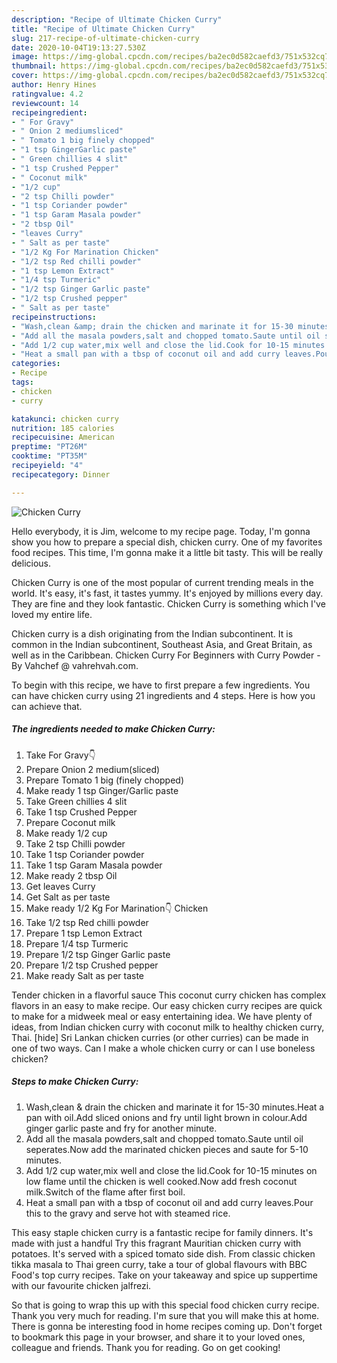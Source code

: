 ```yaml
---
description: "Recipe of Ultimate Chicken Curry"
title: "Recipe of Ultimate Chicken Curry"
slug: 217-recipe-of-ultimate-chicken-curry
date: 2020-10-04T19:13:27.530Z
image: https://img-global.cpcdn.com/recipes/ba2ec0d582caefd3/751x532cq70/chicken-curry-recipe-main-photo.jpg
thumbnail: https://img-global.cpcdn.com/recipes/ba2ec0d582caefd3/751x532cq70/chicken-curry-recipe-main-photo.jpg
cover: https://img-global.cpcdn.com/recipes/ba2ec0d582caefd3/751x532cq70/chicken-curry-recipe-main-photo.jpg
author: Henry Hines
ratingvalue: 4.2
reviewcount: 14
recipeingredient:
- " For Gravy"
- " Onion 2 mediumsliced"
- " Tomato 1 big finely chopped"
- "1 tsp GingerGarlic paste"
- " Green chillies 4 slit"
- "1 tsp Crushed Pepper"
- " Coconut milk"
- "1/2 cup"
- "2 tsp Chilli powder"
- "1 tsp Coriander powder"
- "1 tsp Garam Masala powder"
- "2 tbsp Oil"
- "leaves Curry"
- " Salt as per taste"
- "1/2 Kg For Marination Chicken"
- "1/2 tsp Red chilli powder"
- "1 tsp Lemon Extract"
- "1/4 tsp Turmeric"
- "1/2 tsp Ginger Garlic paste"
- "1/2 tsp Crushed pepper"
- " Salt as per taste"
recipeinstructions:
- "Wash,clean &amp; drain the chicken and marinate it for 15-30 minutes.Heat a pan with oil.Add sliced onions and fry until light brown in colour.Add ginger garlic paste and fry for another minute."
- "Add all the masala powders,salt and chopped tomato.Saute until oil seperates.Now add the marinated chicken pieces and saute for 5-10 minutes."
- "Add 1/2 cup water,mix well and close the lid.Cook for 10-15 minutes on low flame until the chicken is well cooked.Now add fresh coconut milk.Switch of the flame after first boil."
- "Heat a small pan with a tbsp of coconut oil and add curry leaves.Pour this to the gravy and serve hot with steamed rice."
categories:
- Recipe
tags:
- chicken
- curry

katakunci: chicken curry 
nutrition: 185 calories
recipecuisine: American
preptime: "PT26M"
cooktime: "PT35M"
recipeyield: "4"
recipecategory: Dinner

---
```



![Chicken Curry](https://img-global.cpcdn.com/recipes/ba2ec0d582caefd3/751x532cq70/chicken-curry-recipe-main-photo.jpg)

Hello everybody, it is Jim, welcome to my recipe page. Today, I'm gonna show you how to prepare a special dish, chicken curry. One of my favorites food recipes. This time, I'm gonna make it a little bit tasty. This will be really delicious.

Chicken Curry is one of the most popular of current trending meals in the world. It's easy, it's fast, it tastes yummy. It's enjoyed by millions every day. They are fine and they look fantastic. Chicken Curry is something which I've loved my entire life.

Chicken curry is a dish originating from the Indian subcontinent. It is common in the Indian subcontinent, Southeast Asia, and Great Britain, as well as in the Caribbean. Chicken Curry For Beginners with Curry Powder - By Vahchef @ vahrehvah.com.


To begin with this recipe, we have to first prepare a few ingredients. You can have chicken curry using 21 ingredients and 4 steps. Here is how you can achieve that.

<!--inarticleads1-->

##### The ingredients needed to make Chicken Curry:

1. Take  For Gravy👇
1. Prepare  Onion 2 medium(sliced)
1. Prepare  Tomato 1 big (finely chopped)
1. Make ready 1 tsp Ginger/Garlic paste
1. Take  Green chillies 4 slit
1. Take 1 tsp Crushed Pepper
1. Prepare  Coconut milk
1. Make ready 1/2 cup
1. Take 2 tsp Chilli powder
1. Take 1 tsp Coriander powder
1. Take 1 tsp Garam Masala powder
1. Make ready 2 tbsp Oil
1. Get leaves Curry
1. Get  Salt as per taste
1. Make ready 1/2 Kg For Marination👇 Chicken
1. Take 1/2 tsp Red chilli powder
1. Prepare 1 tsp Lemon Extract
1. Prepare 1/4 tsp Turmeric
1. Prepare 1/2 tsp Ginger Garlic paste
1. Prepare 1/2 tsp Crushed pepper
1. Make ready  Salt as per taste


Tender chicken in a flavorful sauce This coconut curry chicken has complex flavors in an easy to make recipe. Our easy chicken curry recipes are quick to make for a midweek meal or easy entertaining idea. We have plenty of ideas, from Indian chicken curry with coconut milk to healthy chicken curry, Thai. [hide] Sri Lankan chicken curries (or other curries) can be made in one of two ways. Can I make a whole chicken curry or can I use boneless chicken? 

<!--inarticleads2-->

##### Steps to make Chicken Curry:

1. Wash,clean &amp; drain the chicken and marinate it for 15-30 minutes.Heat a pan with oil.Add sliced onions and fry until light brown in colour.Add ginger garlic paste and fry for another minute.
1. Add all the masala powders,salt and chopped tomato.Saute until oil seperates.Now add the marinated chicken pieces and saute for 5-10 minutes.
1. Add 1/2 cup water,mix well and close the lid.Cook for 10-15 minutes on low flame until the chicken is well cooked.Now add fresh coconut milk.Switch of the flame after first boil.
1. Heat a small pan with a tbsp of coconut oil and add curry leaves.Pour this to the gravy and serve hot with steamed rice.


This easy staple chicken curry is a fantastic recipe for family dinners. It&#39;s made with just a handful Try this fragrant Mauritian chicken curry with potatoes. It&#39;s served with a spiced tomato side dish. From classic chicken tikka masala to Thai green curry, take a tour of global flavours with BBC Food&#39;s top curry recipes. Take on your takeaway and spice up suppertime with our favourite chicken jalfrezi. 

So that is going to wrap this up with this special food chicken curry recipe. Thank you very much for reading. I'm sure that you will make this at home. There is gonna be interesting food in home recipes coming up. Don't forget to bookmark this page in your browser, and share it to your loved ones, colleague and friends. Thank you for reading. Go on get cooking!
